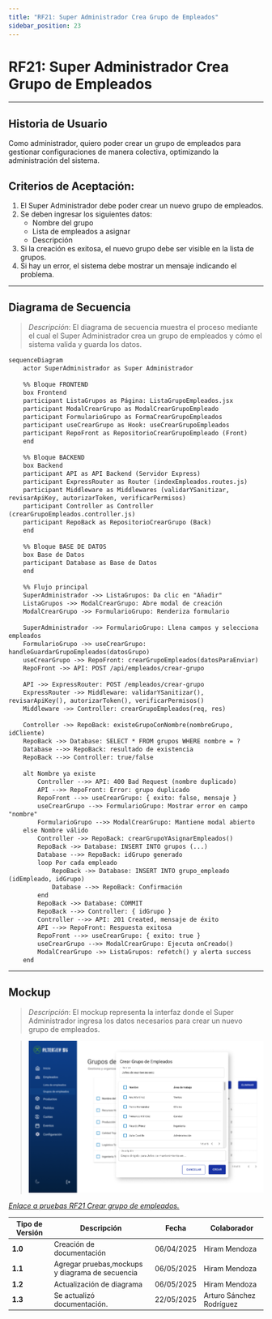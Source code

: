 ```yaml
---
title: "RF21: Super Administrador Crea Grupo de Empleados"
sidebar_position: 23
---
```


# RF21: Super Administrador Crea Grupo de Empleados


---

## Historia de Usuario

Como administrador, quiero poder crear un grupo de empleados para gestionar configuraciones de manera colectiva, optimizando la administración del sistema.

## **Criterios de Aceptación:**

1. El Super Administrador debe poder crear un nuevo grupo de empleados.
2. Se deben ingresar los siguientes datos:
   - Nombre del grupo
   - Lista de empleados a asignar
   - Descripción
3. Si la creación es exitosa, el nuevo grupo debe ser visible en la lista de grupos.
4. Si hay un error, el sistema debe mostrar un mensaje indicando el problema.

---

## **Diagrama de Secuencia**

> _Descripción_: El diagrama de secuencia muestra el proceso mediante el cual el Super Administrador crea un grupo de empleados y cómo el sistema valida y guarda los datos.


```mermaid
sequenceDiagram
    actor SuperAdministrador as Super Administrador

    %% Bloque FRONTEND
    box Frontend
    participant ListaGrupos as Página: ListaGrupoEmpleados.jsx
    participant ModalCrearGrupo as ModalCrearGrupoEmpleado
    participant FormularioGrupo as FormaCrearGrupoEmpleados
    participant useCrearGrupo as Hook: useCrearGrupoEmpleados
    participant RepoFront as RepositorioCrearGrupoEmpleado (Front)
    end

    %% Bloque BACKEND
    box Backend
    participant API as API Backend (Servidor Express)
    participant ExpressRouter as Router (indexEmpleados.routes.js)
    participant Middleware as Middlewares (validarYSanitizar, revisarApiKey, autorizarToken, verificarPermisos)
    participant Controller as Controller (crearGrupoEmpleados.controller.js)
    participant RepoBack as RepositorioCrearGrupo (Back)
    end

    %% Bloque BASE DE DATOS
    box Base de Datos
    participant Database as Base de Datos
    end

    %% Flujo principal
    SuperAdministrador ->> ListaGrupos: Da clic en "Añadir"
    ListaGrupos ->> ModalCrearGrupo: Abre modal de creación
    ModalCrearGrupo ->> FormularioGrupo: Renderiza formulario

    SuperAdministrador ->> FormularioGrupo: Llena campos y selecciona empleados
    FormularioGrupo ->> useCrearGrupo: handleGuardarGrupoEmpleados(datosGrupo)
    useCrearGrupo ->> RepoFront: crearGrupoEmpleados(datosParaEnviar)
    RepoFront ->> API: POST /api/empleados/crear-grupo

    API ->> ExpressRouter: POST /empleados/crear-grupo
    ExpressRouter ->> Middleware: validarYSanitizar(), revisarApiKey(), autorizarToken(), verificarPermisos()
    Middleware ->> Controller: crearGrupoEmpleados(req, res)

    Controller ->> RepoBack: existeGrupoConNombre(nombreGrupo, idCliente)
    RepoBack ->> Database: SELECT * FROM grupos WHERE nombre = ?
    Database -->> RepoBack: resultado de existencia
    RepoBack -->> Controller: true/false

    alt Nombre ya existe
        Controller -->> API: 400 Bad Request (nombre duplicado)
        API -->> RepoFront: Error: grupo duplicado
        RepoFront -->> useCrearGrupo: { exito: false, mensaje }
        useCrearGrupo -->> FormularioGrupo: Mostrar error en campo "nombre"
        FormularioGrupo -->> ModalCrearGrupo: Mantiene modal abierto
    else Nombre válido
        Controller ->> RepoBack: crearGrupoYAsignarEmpleados()
        RepoBack ->> Database: INSERT INTO grupos (...)
        Database -->> RepoBack: idGrupo generado
        loop Por cada empleado
            RepoBack ->> Database: INSERT INTO grupo_empleado (idEmpleado, idGrupo)
            Database -->> RepoBack: Confirmación
        end
        RepoBack ->> Database: COMMIT
        RepoBack -->> Controller: { idGrupo }
        Controller -->> API: 201 Created, mensaje de éxito
        API -->> RepoFront: Respuesta exitosa
        RepoFront -->> useCrearGrupo: { exito: true }
        useCrearGrupo -->> ModalCrearGrupo: Ejecuta onCreado()
        ModalCrearGrupo ->> ListaGrupos: refetch() y alerta success
    end

```

---

## **Mockup**

> _Descripción_: El mockup representa la interfaz donde el Super Administrador ingresa los datos necesarios para crear un nuevo grupo de empleados.

> ![Interfaz de crear grupo de empleados](imagenes/RF21.png)

_<u>[Enlace a pruebas RF21 Crear grupo de empleados.](https://docs.google.com/spreadsheets/d/1NLGwGrGA5PVOEzLaqxa8Ts1D_Ng3QzzqNKWJYUzxD-M/edit?pli=1&gid=1069061414#gid=1069061414)</u>_


| **Tipo de Versión** | **Descripción**                  | **Fecha**  | **Colaborador** |
| ------------------- | -------------------------------- | ---------- | --------------- |
| **1.0**             | Creación de documentación        | 06/04/2025 | Hiram Mendoza  |
| **1.1**             | Agregar pruebas,mockups y diagrama de secuencia | 06/05/2025 | Hiram Mendoza   |
| **1.2**             | Actualización de diagrama | 06/05/2025 | Hiram Mendoza   |
| **1.3**             | Se actualizó documentación. | 22/05/2025 | Arturo Sánchez Rodríguez |
